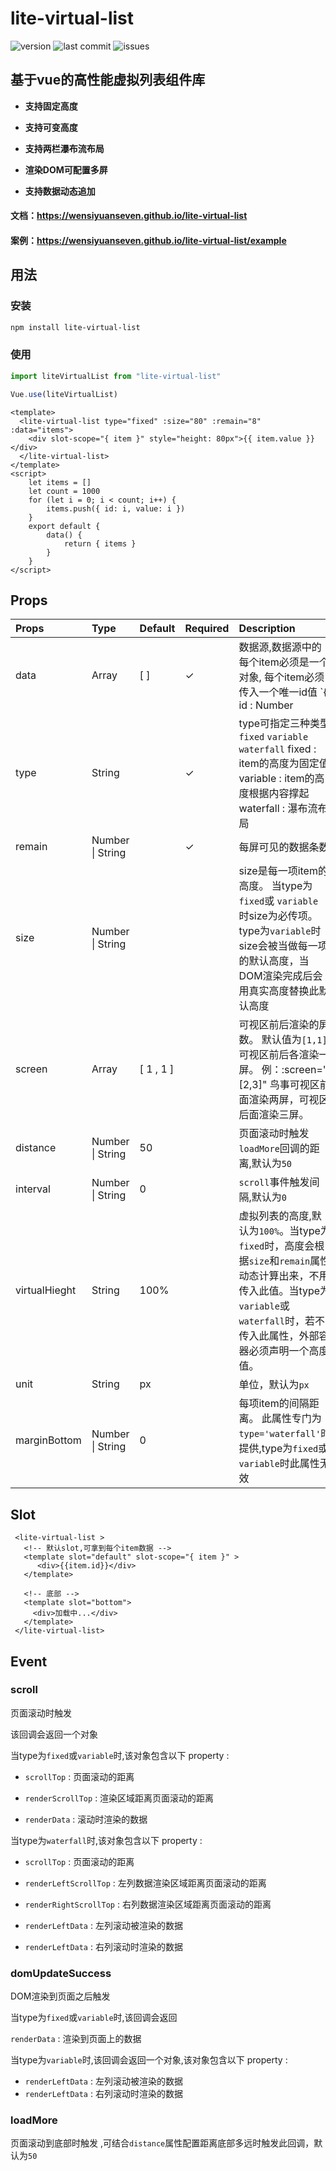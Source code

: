 # lite-virtual-list
 ![version](https://img.shields.io/github/package-json/v/wensiyuanseven/lite-virtual-list) ![last commit](https://img.shields.io/github/last-commit/wensiyuanseven/lite-virtual-list)  ![issues](https://img.shields.io/github/issues/wensiyuanseven/lite-virtual-list)

## 基于vue的高性能虚拟列表组件库

- **支持固定高度**

- **支持可变高度**

- **支持两栏瀑布流布局**

- **渲染DOM可配置多屏**

- **支持数据动态追加**

 #### 文档：<https://wensiyuanseven.github.io/lite-virtual-list>

 #### 案例：<https://wensiyuanseven.github.io/lite-virtual-list/example>

## 用法

### 安装

``` sh
npm install lite-virtual-list
```
### 使用
```js
import liteVirtualList from "lite-virtual-list"

Vue.use(liteVirtualList)
```

```vue
<template>
  <lite-virtual-list type="fixed" :size="80" :remain="8" :data="items">
    <div slot-scope="{ item }" style="height: 80px">{{ item.value }}</div>
  </lite-virtual-list>
</template>
<script>
    let items = []
    let count = 1000
    for (let i = 0; i < count; i++) {
        items.push({ id: i, value: i })
    }
    export default {
        data() {
            return { items }
        }
    }
</script>
```

## Props

| Props    | Type  |Default| Required   | Description                                   |
|:---------|:------|:-----------|:------------|:----------------------------------------
| data     | Array |[ ]| ✓          | 数据源,数据源中的每个item必须是一个对象, 每个item必须传入一个唯一id值  `{ id : Number | String }`,当type为`waterfall`时,每个item传入height字段 `{ height : Number | String }`,即每一项item的高度|
| type | String    | | ✓ |  type可指定三种类型 `fixed` `variable` `waterfall` fixed : item的高度为固定值    variable : item的高度根据内容撑起  waterfall : 瀑布流布局                              |
| remain   | Number \| String    | |  ✓  |  每屏可见的数据条数 |
| size   | Number \| String    |  |   |  size是每一项item的高度。 当type为 `fixed`或 `variable` 时size为必传项。 type为`variable`时 size会被当做每一项的默认高度，当DOM渲染完成后会用真实高度替换此默认高度 |
| screen   | Array    | [ 1 , 1 ]|   |  可视区前后渲染的屏数。 默认值为`[1,1]`,可视区前后各渲染一屏。 例：:screen="[2,3]" 鸟事可视区前面渲染两屏，可视区后面渲染三屏。 |
| distance   | Number \| String    |50|    |  页面滚动时触发`loadMore`回调的距离,默认为`50` |
| interval   | Number \| String    | 0|   |  `scroll`事件触发间隔,默认为`0` |
| virtualHieght   | String    | 100%|   |  虚拟列表的高度,默认为`100%`。当type为`fixed`时，高度会根据`size`和`remain`属性动态计算出来，不用传入此值。当type为`variable`或 `waterfall`时，若不传入此属性，外部容器必须声明一个高度值。 |
| unit   | String    | px |   |  单位，默认为`px` |
| marginBottom   |  Number \| String     |  0 |  |  每项item的间隔距离。 此属性专门为`type='waterfall'`时提供,type为`fixed`或`variable`时此属性无效 |

## Slot

 ```vue
  <lite-virtual-list >
    <!-- 默认slot,可拿到每个item数据 -->
    <template slot="default" slot-scope="{ item }" >
       <div>{{item.id}}</div>
    </template>

    <!-- 底部 -->
    <template slot="bottom">
      <div>加载中...</div>
    </template>
  </lite-virtual-list>
 ```

## Event

### scroll

  页面滚动时触发

  该回调会返回一个对象

  当type为`fixed`或`variable`时,该对象包含以下 property :

- `scrollTop` : 页面滚动的距离

- `renderScrollTop` : 渲染区域距离页面滚动的距离

- `renderData` : 滚动时渲染的数据

当type为`waterfall`时,该对象包含以下 property :

- `scrollTop` : 页面滚动的距离

- `renderLeftScrollTop` : 左列数据渲染区域距离页面滚动的距离

- `renderRightScrollTop` : 右列数据渲染区域距离页面滚动的距离
- `renderLeftData` : 左列滚动被渲染的数据
- `renderLeftData` : 右列滚动时渲染的数据

### domUpdateSuccess

 DOM渲染到页面之后触发

  当type为`fixed`或`variable`时,该回调会返回

  `renderData` : 渲染到页面上的数据

  当type为`variable`时,该回调会返回一个对象,该对象包含以下 property :

- `renderLeftData` : 左列滚动被渲染的数据
- `renderLeftData` : 右列滚动时渲染的数据

### loadMore

 页面滚动到底部时触发 ,可结合`distance`属性配置距离底部多远时触发此回调，默认为`50`
 
